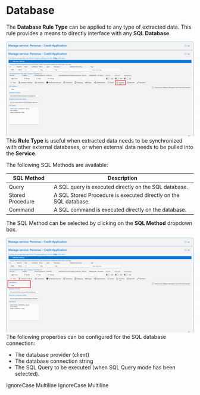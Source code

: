 # Database

The **Database Rule Type** can be applied to any type of extracted data. This rule provides a means to directly interface with any **SQL Database**.

![](../../assets/image%20%28118%29.png)
This **Rule Type** is useful when extracted data needs to be synchronized with other external databases, or when external data needs to be pulled into the **Service**.

The following SQL Methods are available:

| SQL Method       | Description                                                      |
| ---------------- | ---------------------------------------------------------------- |
| Query            | A SQL query is executed directly on the SQL database.            |
| Stored Procedure | A SQL Stored Procedure is executed directly on the SQL database. |
| Command          | A SQL command is executed directly on the database.              |

The SQL Method can be selected by clicking on the **SQL Method** dropdown box.

![](../../assets/image%20%2816%29%20%282%29.png)
The following properties can be configured for the SQL database connection:

* The database provider (client)
* The database connection string
* The SQL Query to be executed (when SQL Query mode has been selected).

 IgnoreCase Multiline IgnoreCase Multiline

